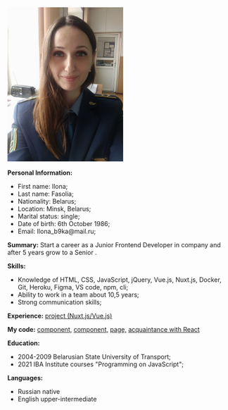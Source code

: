 
<html>
 <head>
  <meta http-equiv="Content-Type" content="text/html; charset=utf-8">
  <title>cv</title>
 </head>
 <body>
   <div class="content">
   <Img src="ilona.jpg"  Width="auto" Height="350">
<p>
  <strong> Personal Information: </strong> 
  <!-- Персональные данные -->

  <ul>
    <li>First name: Ilona;</li>
    <li>Last name: Fasolia;</li>
    <li>Nationality: Belarus;</li>
    <li>Location: Minsk, Belarus;</li>
    <li>Marital status: single;</li>
    <li>Date of birth: 6th October 1986;</li>
    <li>Email: Ilona_b9ka@mail.ru;</li>
  </ul>
</p>
<p>
  <strong>Summary:</strong>
  <!-- Цель -->
Start a career as a Junior Frontend Developer in company and after 5 years grow to a Senior .</p>
<p>
  <strong>Skills:</strong>
   <!-- Скилы -->
  <ul>
    <li>Knowledge of HTML, CSS, JavaScript, jQuery, Vue.js, Nuxt.js, Docker, Git, Heroku, Figma, VS code, npm, cli;</li>
    <li>Ability to work in a team about 10,5 years;</li>
    <li>Strong communication skills;</li>
  </ul>
</p>
<p>
<strong>Experience:</strong>
 <!-- Опыт -->
<a href="https://github.com/Biven160690/Dreamcar.git">project (Nuxt.js/Vue.js)</a>
</p>
<p>
  <strong>My code:</strong>
  <a href="https://github.com/Biven160690/Dreamcar/blob/main/components/changePassword.vue">component,</a>
  <a href="https://github.com/Biven160690/Dreamcar/blob/main/components/userSettings.vue">component,</a>
  <a href="https://github.com/Biven160690/Dreamcar/blob/main/components/userSettings.vue">page,</a>
  <a href="https://github.com/ilona1986/React">acquaintance with React</a>
</p>
<p>
<strong>Education:</strong>
 <!-- Образование -->
  <ul>
    <li>2004-2009 Belarusian State University of Transport;</li>
    <li>2021 IBA Institute courses "Programming on JavaScript";</li>
  </ul>
<strong>Languages:</strong>
  <!-- Языки -->
  <ul>
    <li>Russian native</li>
    <li>English upper-intermediate</li>
  </ul>
</p>
</div>
</body>
 <style>
 .content {
     font-weight: auto ;
     display: flex - column ;
     text-align: left; 
     margin-top: 1rem;
     padding: 5px;
  }   
  . strong {
     padding: 7px;
  } 
  </style>
</html>
